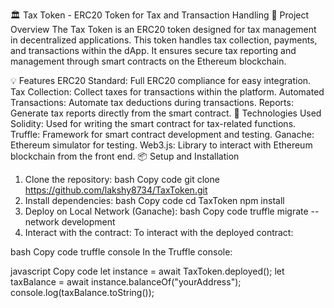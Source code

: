 🏛️ Tax Token - ERC20 Token for Tax and Transaction Handling
📝 Project Overview
The Tax Token is an ERC20 token designed for tax management in decentralized applications. This token handles tax collection, payments, and transactions within the dApp. It ensures secure tax reporting and management through smart contracts on the Ethereum blockchain.

💡 Features
ERC20 Standard: Full ERC20 compliance for easy integration.
Tax Collection: Collect taxes for transactions within the platform.
Automated Transactions: Automate tax deductions during transactions.
Reports: Generate tax reports directly from the smart contract.
🔧 Technologies Used
Solidity: Used for writing the smart contract for tax-related functions.
Truffle: Framework for smart contract development and testing.
Ganache: Ethereum simulator for testing.
Web3.js: Library to interact with Ethereum blockchain from the front end.
📦 Setup and Installation
1. Clone the repository:
bash
Copy code
git clone https://github.com/lakshy8734/TaxToken.git
2. Install dependencies:
bash
Copy code
cd TaxToken
npm install
3. Deploy on Local Network (Ganache):
bash
Copy code
truffle migrate --network development
4. Interact with the contract:
To interact with the deployed contract:

bash
Copy code
truffle console
In the Truffle console:

javascript
Copy code
let instance = await TaxToken.deployed();
let taxBalance = await instance.balanceOf("yourAddress");
console.log(taxBalance.toString());
